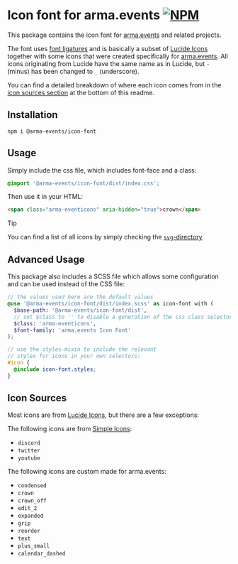 # Icon font for arma.events [![NPM](https://img.shields.io/npm/v/%40arma-events%2Ficon-font?style=flat-square)](https://npmjs.com/package/@arma-events/icon-font)

This package contains the icon font for [arma.events](https://arma.events) and related projects.

The font uses [font ligatures](https://fonts.google.com/knowledge/glossary/ligature) and is basically a subset of [Lucide Icons](https://github.com/lucide-icons/lucide) together with some icons that were created specifically for [arma.events](https://arma.events). All icons originating from Lucide have the same name as in Lucide, but `-` (minus) has been changed to `_` (underscore).

You can find a detailed breakdown of where each icon comes from in the [icon sources section](#icon-sources) at the bottom of this readme.

## Installation

```
npm i @arma-events/icon-font
```

## Usage

Simply include the css file, which includes font-face and a class:

```css
@import '@arma-events/icon-font/dist/index.css';
```

Then use it in your HTML:

```html
<span class="arma-eventicons" aria-hidden="true">crown</span>
```

> [!TIP]
> You can find a list of all icons by simply checking the [`svg`-directory](./svg/)

## Advanced Usage

This package also includes a SCSS file which allows some configuration and can be used instead of the CSS file:

```scss
// the values used here are the default values
@use '@arma-events/icon-font/dist/index.scss' as icon-font with (
  $base-path: '@arma-events/icon-font/dist',
  // set $class to '' to disable a generation of the css class selector
  $class: 'arma-eventicons',
  $font-family: 'arma.events Icon Font'
);

// use the styles-mixin to include the relevant
// styles for icons in your own selectors:
#icon {
  @include icon-font.styles;
}
```

## Icon Sources

Most icons are from [Lucide Icons](https://github.com/lucide-icons/lucide), but there are a few exceptions:

The following icons are from [Simple Icons](https://github.com/simple-icons/simple-icons):

- `discord`
- `twitter`
- `youtube`

The following icons are custom made for arma.events:

- `condensed`
- `crown`
- `crown_off`
- `edit_2`
- `expanded`
- `grip`
- `reorder`
- `text`
- `plus_small`
- `calendar_dashed`

